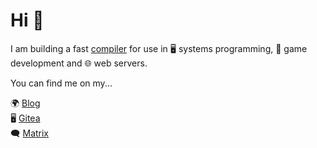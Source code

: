 # Hi 👋

I am building a fast [compiler](https://git.akyoto.dev/cli/q) for use in 🖥️ systems programming, 🚀 game development and 🌐 web servers.

You can find me on my...

🌍 [Blog](https://akyoto.dev)  
🖥️ [Gitea](https://git.akyoto.dev/explore/repos)  
🗨️ [Matrix](https://matrix.to/#/#community:akyoto.dev)
